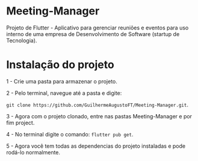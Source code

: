 # Meeting-Manager
Projeto de Flutter - Aplicativo para gerenciar reuniões e eventos para uso interno de uma empresa de Desenvolvimento de Software (startup de Tecnologia).

# Instalação do projeto
1 - Crie uma pasta para armazenar o projeto.

2 - Pelo terminal, navegue até a pasta e digite: 

`git clone https://github.com/GuilhermeAugustoFT/Meeting-Manager.git`.

3 - Agora com o projeto clonado, entre nas pastas Meeting-Manager e por fim project.

4 - No terminal digite o comando: `flutter pub get`.

5 - Agora você tem todas as dependencias do projeto instaladas e pode rodá-lo normalmente.

